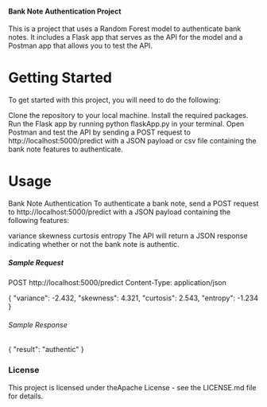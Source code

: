 #### Bank Note Authentication Project #########
This is a project that uses a Random Forest model to authenticate bank notes. It includes a Flask app that serves as the API for the model and a Postman app that allows you to test the API.

# Getting Started
To get started with this project, you will need to do the following:

Clone the repository to your local machine.
Install the required packages.
Run the Flask app by running python flaskApp.py in your terminal.
Open Postman and test the API by sending a POST request to http://localhost:5000/predict with a JSON payload or csv file containing the bank note features to authenticate.

# Usage
Bank Note Authentication
To authenticate a bank note, send a POST request to http://localhost:5000/predict with a JSON payload containing the following features:

variance
skewness
curtosis
entropy
The API will return a JSON response indicating whether or not the bank note is authentic.

##### Sample Request #######

POST http://localhost:5000/predict
Content-Type: application/json

{
    "variance": -2.432,
    "skewness": 4.321,
    "curtosis": 2.543,
    "entropy": -1.234
}


###### Sample Response #####


{
    "result": "authentic"
}

### License
This project is licensed under theApache License - see the LICENSE.md file for details.
